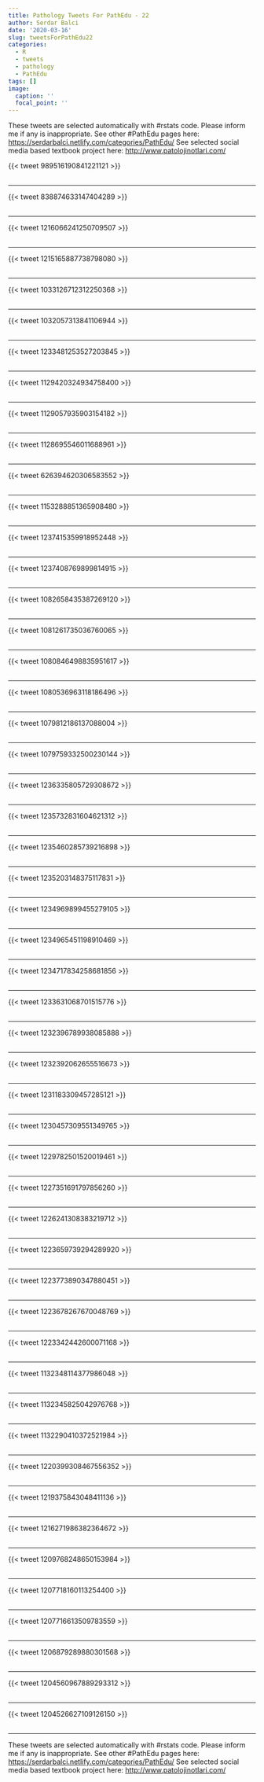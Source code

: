 ```yaml
---
title: Pathology Tweets For PathEdu - 22
author: Serdar Balci
date: '2020-03-16'
slug: tweetsForPathEdu22
categories:
  - R
  - tweets
  - pathology
  - PathEdu
tags: []
image:
  caption: ''
  focal_point: ''
---
```



These tweets are selected automatically with #rstats code. Please inform me if any is inappropriate.
See other #PathEdu pages here: https://serdarbalci.netlify.com/categories/PathEdu/ 
See selected social media based textbook project here: http://www.patolojinotlari.com/

{{< tweet 989516190841221121 >}}
<br>
<br>
<hr>
{{< tweet 838874633147404289 >}}
<br>
<br>
<hr>
{{< tweet 1216066241250709507 >}}
<br>
<br>
<hr>
{{< tweet 1215165887738798080 >}}
<br>
<br>
<hr>
{{< tweet 1033126712312250368 >}}
<br>
<br>
<hr>
{{< tweet 1032057313841106944 >}}
<br>
<br>
<hr>
{{< tweet 1233481253527203845 >}}
<br>
<br>
<hr>
{{< tweet 1129420324934758400 >}}
<br>
<br>
<hr>
{{< tweet 1129057935903154182 >}}
<br>
<br>
<hr>
{{< tweet 1128695546011688961 >}}
<br>
<br>
<hr>
{{< tweet 626394620306583552 >}}
<br>
<br>
<hr>
{{< tweet 1153288851365908480 >}}
<br>
<br>
<hr>
{{< tweet 1237415359918952448 >}}
<br>
<br>
<hr>
{{< tweet 1237408769899814915 >}}
<br>
<br>
<hr>
{{< tweet 1082658435387269120 >}}
<br>
<br>
<hr>
{{< tweet 1081261735036760065 >}}
<br>
<br>
<hr>
{{< tweet 1080846498835951617 >}}
<br>
<br>
<hr>
{{< tweet 1080536963118186496 >}}
<br>
<br>
<hr>
{{< tweet 1079812186137088004 >}}
<br>
<br>
<hr>
{{< tweet 1079759332500230144 >}}
<br>
<br>
<hr>
{{< tweet 1236335805729308672 >}}
<br>
<br>
<hr>
{{< tweet 1235732831604621312 >}}
<br>
<br>
<hr>
{{< tweet 1235460285739216898 >}}
<br>
<br>
<hr>
{{< tweet 1235203148375117831 >}}
<br>
<br>
<hr>
{{< tweet 1234969899455279105 >}}
<br>
<br>
<hr>
{{< tweet 1234965451198910469 >}}
<br>
<br>
<hr>
{{< tweet 1234717834258681856 >}}
<br>
<br>
<hr>
{{< tweet 1233631068701515776 >}}
<br>
<br>
<hr>
{{< tweet 1232396789938085888 >}}
<br>
<br>
<hr>
{{< tweet 1232392062655516673 >}}
<br>
<br>
<hr>
{{< tweet 1231183309457285121 >}}
<br>
<br>
<hr>
{{< tweet 1230457309551349765 >}}
<br>
<br>
<hr>
{{< tweet 1229782501520019461 >}}
<br>
<br>
<hr>
{{< tweet 1227351691797856260 >}}
<br>
<br>
<hr>
{{< tweet 1226241308383219712 >}}
<br>
<br>
<hr>
{{< tweet 1223659739294289920 >}}
<br>
<br>
<hr>
{{< tweet 1223773890347880451 >}}
<br>
<br>
<hr>
{{< tweet 1223678267670048769 >}}
<br>
<br>
<hr>
{{< tweet 1223342442600071168 >}}
<br>
<br>
<hr>
{{< tweet 1132348114377986048 >}}
<br>
<br>
<hr>
{{< tweet 1132345825042976768 >}}
<br>
<br>
<hr>
{{< tweet 1132290410372521984 >}}
<br>
<br>
<hr>
{{< tweet 1220399308467556352 >}}
<br>
<br>
<hr>
{{< tweet 1219375843048411136 >}}
<br>
<br>
<hr>
{{< tweet 1216271986382364672 >}}
<br>
<br>
<hr>
{{< tweet 1209768248650153984 >}}
<br>
<br>
<hr>
{{< tweet 1207718160113254400 >}}
<br>
<br>
<hr>
{{< tweet 1207716613509783559 >}}
<br>
<br>
<hr>
{{< tweet 1206879289880301568 >}}
<br>
<br>
<hr>
{{< tweet 1204560967889293312 >}}
<br>
<br>
<hr>
{{< tweet 1204526627109126150 >}}
<br>
<br>
<hr>


These tweets are selected automatically with #rstats code. Please inform me if any is inappropriate.
See other #PathEdu pages here: https://serdarbalci.netlify.com/categories/PathEdu/ 
See selected social media based textbook project here: http://www.patolojinotlari.com/
